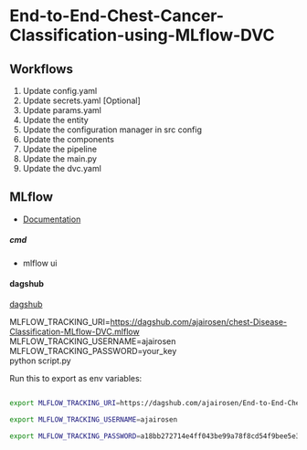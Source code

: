 # End-to-End-Chest-Cancer-Classification-using-MLflow-DVC


## Workflows

1. Update config.yaml
2. Update secrets.yaml [Optional]
3. Update params.yaml
4. Update the entity
5. Update the configuration manager in src config
6. Update the components
7. Update the pipeline 
8. Update the main.py
9. Update the dvc.yaml





## MLflow

- [Documentation](https://mlflow.org/docs/latest/index.html)


##### cmd
- mlflow ui

#### dagshub
[dagshub](https://dagshub.com/)

MLFLOW_TRACKING_URI=https://dagshub.com/ajairosen/chest-Disease-Classification-MLflow-DVC.mlflow \
MLFLOW_TRACKING_USERNAME=ajairosen \
MLFLOW_TRACKING_PASSWORD=your_key \
python script.py

Run this to export as env variables:

```bash

export MLFLOW_TRACKING_URI=https://dagshub.com/ajairosen/End-to-End-Chest-cancer-classification-with-MLFlow-and-DVC.mlflow

export MLFLOW_TRACKING_USERNAME=ajairosen 

export MLFLOW_TRACKING_PASSWORD=a18bb272714e4ff043be99a78f8cd54f9bee5e3a

```


